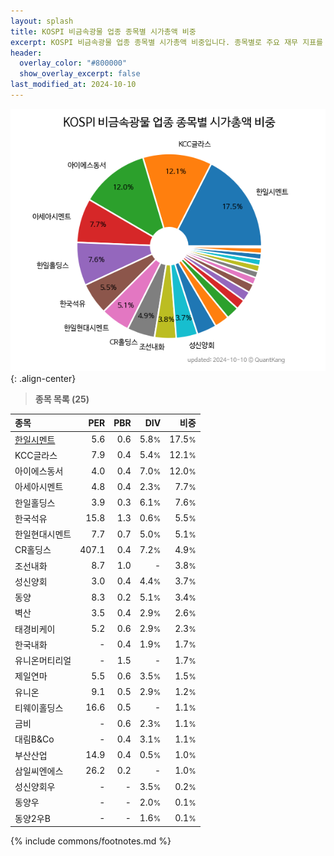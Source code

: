 ```yaml
---
layout: splash
title: KOSPI 비금속광물 업종 종목별 시가총액 비중
excerpt: KOSPI 비금속광물 업종 종목별 시가총액 비중입니다. 종목별로 주요 재무 지표를 함께 표시합니다.
header:
  overlay_color: "#800000"
  show_overlay_excerpt: false
last_modified_at: 2024-10-10
---
```



![KOSPI 비금속광물 업종 종목별 시가총액 비중](/stats/sector/images/kospi_업종_비금속광물_종목.png){: .align-center}


> **종목 목록 (25)**<a id="list"></a>

| **종목** | **PER** | **PBR** | **DIV** | **비중** |
| :------- | ------: | ------: | ------: | -------: |
| [한일시멘트](/300720/) | 5.6 | 0.6 | 5.8<small>%</small> | 17.5<small>%</small> |
| KCC글라스 | 7.9 | 0.4 | 5.4<small>%</small> | 12.1<small>%</small> |
| 아이에스동서 | 4.0 | 0.4 | 7.0<small>%</small> | 12.0<small>%</small> |
| 아세아시멘트 | 4.8 | 0.4 | 2.3<small>%</small> | 7.7<small>%</small> |
| 한일홀딩스 | 3.9 | 0.3 | 6.1<small>%</small> | 7.6<small>%</small> |
| 한국석유 | 15.8 | 1.3 | 0.6<small>%</small> | 5.5<small>%</small> |
| 한일현대시멘트 | 7.7 | 0.7 | 5.0<small>%</small> | 5.1<small>%</small> |
| CR홀딩스 | 407.1 | 0.4 | 7.2<small>%</small> | 4.9<small>%</small> |
| 조선내화 | 8.7 | 1.0 | - | 3.8<small>%</small> |
| 성신양회 | 3.0 | 0.4 | 4.4<small>%</small> | 3.7<small>%</small> |
| 동양 | 8.3 | 0.2 | 5.1<small>%</small> | 3.4<small>%</small> |
| 벽산 | 3.5 | 0.4 | 2.9<small>%</small> | 2.6<small>%</small> |
| 태경비케이 | 5.2 | 0.6 | 2.9<small>%</small> | 2.3<small>%</small> |
| 한국내화 | - | 0.4 | 1.9<small>%</small> | 1.7<small>%</small> |
| 유니온머티리얼 | - | 1.5 | - | 1.7<small>%</small> |
| 제일연마 | 5.5 | 0.6 | 3.5<small>%</small> | 1.5<small>%</small> |
| 유니온 | 9.1 | 0.5 | 2.9<small>%</small> | 1.2<small>%</small> |
| 티웨이홀딩스 | 16.6 | 0.5 | - | 1.1<small>%</small> |
| 금비 | - | 0.6 | 2.3<small>%</small> | 1.1<small>%</small> |
| 대림B&Co | - | 0.4 | 3.1<small>%</small> | 1.1<small>%</small> |
| 부산산업 | 14.9 | 0.4 | 0.5<small>%</small> | 1.0<small>%</small> |
| 삼일씨엔에스 | 26.2 | 0.2 | - | 1.0<small>%</small> |
| 성신양회우 | - | - | 3.5<small>%</small> | 0.2<small>%</small> |
| 동양우 | - | - | 2.0<small>%</small> | 0.1<small>%</small> |
| 동양2우B | - | - | 1.6<small>%</small> | 0.1<small>%</small> |

{% include commons/footnotes.md %}